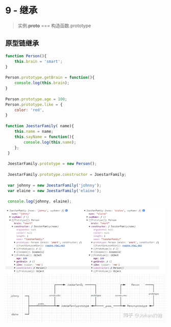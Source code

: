 # 9 - 继承

> 实例.__proto__ === 构造函数.prototype

## 原型链继承

```javascript
function Person(){
    this.brain = 'smart';
}

Person.prototype.getBrain = function(){ 
    console.log(this.brain);
}

Person.prototype.age = 100;
Person.prototype.like = {
    color: 'red',
}

function JoestarFamily( name){
    this.name = name;
    this.sayName = function(){ 
        console.log(this.name);
    };
 }

 JoestarFamily.prototype = new Person();

 JoestarFamily.prototype.constructor = JoestarFamily;

 var johnny = new JoestarFamily('johnny');
 var elaine = new JoestarFamily('elaine');

 console.log(johnny, elaine);
```
![原型链继承](/static/WX_20231011184417.png)
![原型链继承原型链结构](/static/v2-f5c1642894ea26f4e4af168f9ce40074_r.jpg)